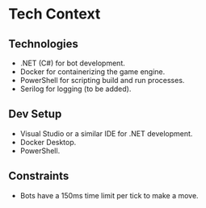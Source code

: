 # Tech Context

## Technologies

- .NET (C#) for bot development.
- Docker for containerizing the game engine.
- PowerShell for scripting build and run processes.
- Serilog for logging (to be added).

## Dev Setup

- Visual Studio or a similar IDE for .NET development.
- Docker Desktop.
- PowerShell.

## Constraints

- Bots have a 150ms time limit per tick to make a move. 